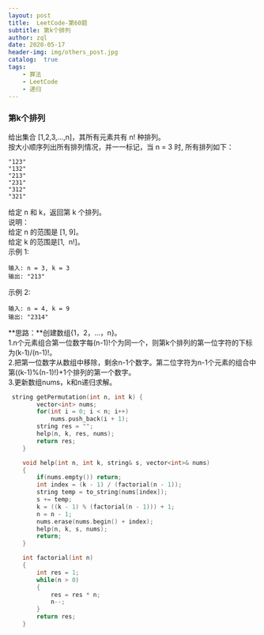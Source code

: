 ```yaml
---
layout: post
title:  LeetCode-第60题
subtitle: 第k个排列
author: zql
date: 2020-05-17
header-img: img/others_post.jpg
catalog:  true
tags:
    - 算法
    - LeetCode
    - 递归
---
```

### 第k个排列  
给出集合 [1,2,3,…,n]，其所有元素共有 n! 种排列。  
按大小顺序列出所有排列情况，并一一标记，当 n = 3 时, 所有排列如下：  
```
"123"
"132"
"213"
"231"
"312"
"321"
```
给定 n 和 k，返回第 k 个排列。  
说明：  
给定 n 的范围是 [1, 9]。  
给定 k 的范围是[1,  n!]。  
示例 1:  
```
输入: n = 3, k = 3
输出: "213"
```
示例 2:  
```
输入: n = 4, k = 9
输出: "2314"
```
**思路：**创建数组{1，2，...，n}。  
1.n个元素组合第一位数字每(n-1)!个为同一个，则第k个排列的第一位字符的下标为(k-1)/(n-1)!。  
2.把第一位数字从数组中移除，剩余n-1个数字。第二位字符为n-1个元素的组合中第((k-1)%(n-1)!)+1个排列的第一个数字。  
3.更新数组nums，k和n递归求解。  
```c++
 string getPermutation(int n, int k) {
        vector<int> nums;
        for(int i = 0; i < n; i++)
            nums.push_back(i + 1);
        string res = "";
        help(n, k, res, nums);
        return res;
    }

    void help(int n, int k, string& s, vector<int>& nums)
    {
        if(nums.empty()) return;
        int index = (k - 1) / (factorial(n - 1));
        string temp = to_string(nums[index]);
        s += temp;
        k = ((k - 1) % (factorial(n - 1))) + 1;
        n = n - 1;
        nums.erase(nums.begin() + index);
        help(n, k, s, nums);
        return;
    }

    int factorial(int n)
    {
        int res = 1;
        while(n > 0)
        {
            res = res * n;
            n--;
        }
        return res;
    }
```
